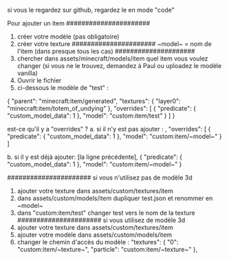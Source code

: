 si vous le regardez sur github, regardez le en mode "code"

Pour ajouter un item
######################
1. créer votre modèle (pas obligatoire)
2. créer votre texture
######################
~model~ = nom de l'item (dans presque tous les cas)
#####################
1. chercher dans assets/minecraft/models/item  quel item vous voulez changer (si vous ne le trouvez, demandez à Paul ou uploadez le modèle vanilla)
2. Ouvrir le fichier
3. ci-dessous le modèle de "test" :

{
  "parent": "minecraft:item/generated",
  "textures": {
    "layer0": "minecraft:item/totem_of_undying"
  },
  "overrides": [
    { "predicate": { "custom_model_data": 1 }, "model": "custom:item/test" }
  ]
}

est-ce qu'il y a "overrides" ?
a. si il n'y est pas
ajouter : 
,
  "overrides": [
    { "predicate": { "custom_model_data": 1 }, "model": "custom:item/~model~" }
  ]

b. si il y est déjà
ajouter: 
[la ligne précédente],
{ "predicate": { "custom_model_data": 1 }, "model": "custom:item/~model~" }

######################
si vous n'utilisez pas de modèle 3d
1. ajouter votre texture dans assets/custom/textures/item
2. dans assets/custom/models/item
dupliquer test.json et renommer en ~model~
3. dans "custom:item/test" changer test vers le nom de la texture
######################
si vous utilisez de modèle 3d
1. ajouter votre texture dans assets/custom/textures/item
2. ajouter votre modèle dans assets/custom/models/item
3. changer le chemin d'accès du modèle :
   "textures": {
		"0": "custom:item/~texture~",
		"particle": "custom:item/~texture~"
	},
